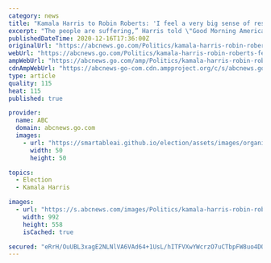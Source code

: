 ```yaml
---
category: news
title: "Kamala Harris to Robin Roberts: 'I feel a very big sense of responsibility' as historic VP"
excerpt: "The people are suffering,” Harris told \"Good Morning America\" anchor Robin Roberts in an exclusive interview. “The moratoriums on evictions and foreclosures are about to end. The extension that people need of benefits is very real."
publishedDateTime: 2020-12-16T17:36:00Z
originalUrl: "https://abcnews.go.com/Politics/kamala-harris-robin-roberts-feel-big-sense-responsibility/story?id=74735663"
webUrl: "https://abcnews.go.com/Politics/kamala-harris-robin-roberts-feel-big-sense-responsibility/story?id=74735663"
ampWebUrl: "https://abcnews.go.com/amp/Politics/kamala-harris-robin-roberts-feel-big-sense-responsibility/story?id=74735663"
cdnAmpWebUrl: "https://abcnews-go-com.cdn.ampproject.org/c/s/abcnews.go.com/amp/Politics/kamala-harris-robin-roberts-feel-big-sense-responsibility/story?id=74735663"
type: article
quality: 115
heat: 115
published: true

provider:
  name: ABC
  domain: abcnews.go.com
  images:
    - url: "https://smartableai.github.io/election/assets/images/organizations/abcnews.go.com-50x50.jpg"
      width: 50
      height: 50

topics:
  - Election
  - Kamala Harris

images:
  - url: "https://s.abcnews.com/images/Politics/kamala-harris-robin-roberts-interview-01-abc-jc-201215_1608074713857_hpMain_16x9_992.jpg"
    width: 992
    height: 558
    isCached: true

secured: "eRrH/OuUBL3xagE2NLNlVA6VAd64+1UsL/hITFVXwYWcrzO7uCTbpFW8uo4DQyM1LXy9U5nHhzf/ehgzGo/RT2/Bkk6atgdx49D1MFJ3Ub17xd3VbLUup+7KKCbfR/wNgYjd4p8V+aC4kFBKxvRP+M0EtSc1amnEftoc0XJu4T3v/TLOL8sUAyDRu7U0NiFP374Z2SYby0hv4S/h3zD6AgxFtImOOmXFWHaNBcvvt9WUMM3i93QhBe3qKdyfXIXMxllThh6g+UyhR3zbRKyRD9LK0sS8U7ow9bVYmnK+NEdKSvCdTRBPv7tMQunewywq4i/R7OY43xf7AV9bDsbeivYVeAO6k9Gp7shMkzaeD5M=;+nkqGz5MIelNyK0Dx+y15w=="
---
```



